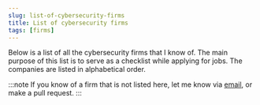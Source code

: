 ```yaml
---
slug: list-of-cybersecurity-firms
title: List of cybersecurity firms
tags: [firms]
---
```


Below is a list of all the cybersecurity firms that I know of. 
The main purpose of this list is to serve as a checklist while applying for jobs.
The companies are listed in alphabetical order.

<!-- truncate -->

:::note
If you know of a firm that is not listed here, let me know via [email](mailto:contact@kunull.net), or make a pull request.
:::
